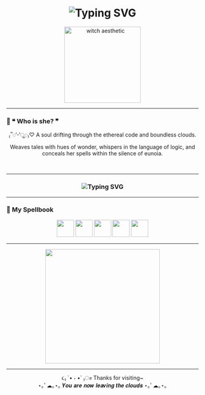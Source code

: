 <!-- HEADER -->
<h1 align="center">
  <img src="https://readme-typing-svg.demolab.com?font=Fira+Code&size=26&pause=1000&center=true&vCenter=true&width=435&lines=try+to+never+stop+learning;cz+life+never+stop+teaching" alt="Typing SVG" />
</h1>

<p align="center">
  <img src="https://i.pinimg.com/originals/e6/0f/13/e60f13716e7e8cfefbd3a46517d47d90.gif" width="200" alt="witch aesthetic"/>
</p>

---

<!-- ABOUT ME SECTION -->
### 🌙 ❝ Who is she? ❞
<div align="center">
  
<p>₍՞◌′ᵕ‵ू◌₎♡  A soul drifting through the ethereal code and boundless clouds.</p>

<p>Weaves tales with hues of wonder, whispers in the language of logic, and conceals her spells within the silence of eunoia.</p>

  <br>
</div>

---

<!-- ANIMATED LINE -->
<h3 align="center">
  <img src="https://readme-typing-svg.demolab.com?font=Source+Code+Pro&size=18&duration=4000&pause=1000&center=true&width=435&lines=%E2%86%B3+Currently+deploying+serverless+magic.;%E2%86%B3+Sketching+worlds+with+Ibis+Paint.;%E2%86%B3+Taming+VPC+dragons.;%E2%86%B3+Crafting+cloud+realms." alt="Typing SVG" />
</h3>

---

<!-- TECH STACK -->
### 🧰 My Spellbook
<p align="center">
  <img src="https://avatars.githubusercontent.com/u/2232217?s=200&v=4" width="45px" />
  <img src="https://cdn.jsdelivr.net/gh/devicons/devicon/icons/linux/linux-original.svg" width="45px" />
  <img src="https://cdn.jsdelivr.net/gh/devicons/devicon/icons/python/python-original.svg" width="45px" />
  <img src="https://cdn.jsdelivr.net/gh/devicons/devicon/icons/html5/html5-original.svg" width="45px" />
  <img src="https://cdn.jsdelivr.net/gh/devicons/devicon/icons/css3/css3-original.svg" width="45px" />
</p>

---

<!-- ARTWORK / MOOD -->
<p align="center">
  <img src="https://i.pinimg.com/originals/16/c5/3a/16c53a496f81e81b241250dd50c15a8c.gif" width="300px" />
</p>

---

<p align="center">
  ૮₍ ´• ˕ •` ₎ா Thanks for visiting~  
  <br>⋆｡ﾟ☁︎｡⋆｡ 𝒀𝒐𝒖 𝒂𝒓𝒆 𝒏𝒐𝒘 𝒍𝒆𝒂𝒗𝒊𝒏𝒈 𝒕𝒉𝒆 𝒄𝒍𝒐𝒖𝒅𝒔 ⋆｡ﾟ☁︎｡⋆｡
</p>

